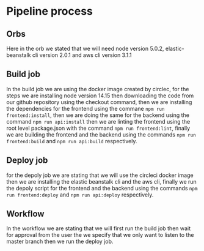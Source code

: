 # Pipeline process

## Orbs

Here in the orb we stated that we will need node version 5.0.2, elastic-beanstalk cli version 2.0.1 and aws cli version 3.1.1

## Build job

In the build job we are using the docker image created by circlec, for the steps we are installing node version 14.15 then downloading the code from our github repository using the checkout command, then we are installing the dependencies for the frontend using the commane ` npm run frontend:install `, then we are doing the same for the backend using the command  ` npm run api:install ` then we are linting the frontend using the root level package.json with the command `npm run frontend:lint`, finally we are building the frontend and the backend using the commands `npm run frontend:build` and `npm run api:build` respectively.

## Deploy job

for the depoly job we are stating that we will use the circleci docker image then we are installing the elastic beanstalk cli and the aws cli, finally we run the depoly script for the frontend and the backend using the commands `npm run frontend:deploy` and `npm run api:deploy` respectively.

## Workflow

In the workflow we are stating that we will first run the build job then wait for approval from the user the we specify that we only want to listen to the master branch then we run the deploy job. 